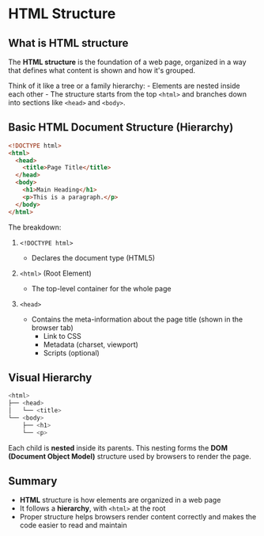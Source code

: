 # HTML Structure


## What is HTML structure

The **HTML structure** is the foundation of a web page,
organized in a way that defines what content is shown and
how it's grouped.

Think of it like a tree or a family hierarchy:
    - Elements are nested inside each other
    - The structure starts from the top `<html>` and branches down into sections like `<head>` and `<body>`.


## Basic HTML Document Structure (Hierarchy)

```html
<!DOCTYPE html>
<html>
  <head>
    <title>Page Title</title>
  </head>
  <body>
    <h1>Main Heading</h1>
    <p>This is a paragraph.</p>
  </body>
</html>
```

The breakdown:

1. `<!DOCTYPE html>`
    - Declares the document type (HTML5)

2. `<html>` (Root Element)
    - The top-level container for the whole page

3. `<head>`
    - Contains the meta-information about the page title (shown in the browser tab)
        - Link to CSS
        - Metadata (charset, viewport)
        - Scripts (optional)

## Visual Hierarchy

```php
<html>
├── <head>
│   └── <title>
└── <body>
    ├── <h1>
    └── <p>
```

Each child is **nested** inside its parents. This nesting 
forms the **DOM (Document Object Model)** structure used
by browsers to render the page.


## Summary

- **HTML** structure is how elements are organized in a web page
- It follows a **hierarchy**, with `<html>` at the root
- Proper structure helps browsers render content correctly and
makes the code easier to read and maintain